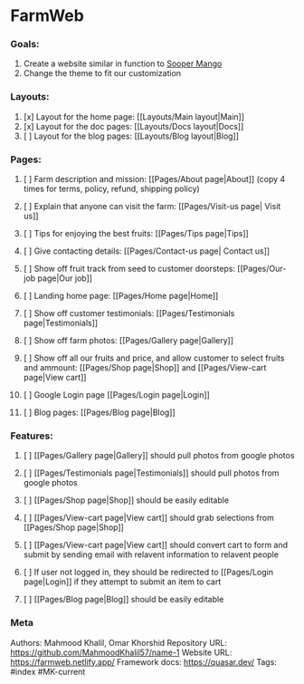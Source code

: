 # FarmWeb
### Goals:
1. Create a website similar in function to [Sooper Mango](https://soopermango.com/)
2. Change the theme to fit our customization

### Layouts:
1. [x] Layout for the home page: [[Layouts/Main layout|Main]]
2. [x] Layout for the doc pages: [[Layouts/Docs layout|Docs]]
3. [ ] Layout for the blog pages: [[Layouts/Blog layout|Blog]]
### Pages:

1. [ ] Farm description and mission: [[Pages/About page|About]] (copy 4 times for terms, policy, refund, shipping policy)
2. [ ] Explain that anyone can visit the farm: [[Pages/Visit-us page| Visit us]]
3. [ ] Tips for enjoying the best fruits: [[Pages/Tips page|Tips]]
4. [ ] Give contacting details: [[Pages/Contact-us page| Contact us]]
5. [ ] Show off fruit track from seed to customer doorsteps: [[Pages/Our-job page|Our job]]
6. [ ] Landing home page: [[Pages/Home page|Home]]

7. [ ] Show off customer testimonials: [[Pages/Testimonials page|Testimonials]]
8. [ ] Show off farm photos: [[Pages/Gallery page|Gallery]]

9. [ ] Show off all our fruits and price, and allow customer to select fruits and ammount: [[Pages/Shop page|Shop]] and [[Pages/View-cart page|View cart]]

12. [ ] Google Login page [[Pages/Login page|Login]]
13. [ ] Blog pages: [[Pages/Blog page|Blog]]

### Features:
1. [ ] [[Pages/Gallery page|Gallery]] should pull photos from google photos
2. [ ] [[Pages/Testimonials page|Testimonials]] should pull photos from google photos

3. [ ] [[Pages/Shop page|Shop]] should be easily editable
4. [ ] [[Pages/View-cart page|View cart]] should grab selections from [[Pages/Shop page|Shop]]
5. [ ] [[Pages/View-cart page|View cart]] should convert cart to form and submit by sending email with relavent information to relavent people
6. [ ] If user not logged in, they should be redirected to [[Pages/Login page|Login]] if they attempt to submit an item to cart

7. [ ] [[Pages/Blog page|Blog]] should be easily editable



### Meta
Authors: Mahmood Khalil, Omar Khorshid
Repository URL: https://github.com/MahmoodKhalil57/name-1
Website URL: https://farmweb.netlify.app/
Framework docs: https://quasar.dev/
Tags: #index #MK-current

